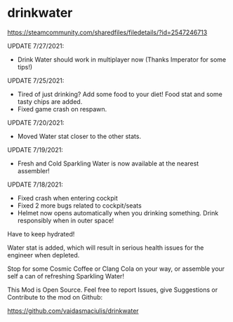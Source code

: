 # drinkwater
https://steamcommunity.com/sharedfiles/filedetails/?id=2547246713

UPDATE 7/27/2021:

- Drink Water should work in multiplayer now (Thanks Imperator for some tips!)

UPDATE 7/25/2021:

- Tired of just drinking? Add some food to your diet! Food stat and some tasty chips are added.
- Fixed game crash on respawn.

UPDATE 7/20/2021:

- Moved Water stat closer to the other stats.

UPDATE 7/19/2021:

- Fresh and Cold Sparkling Water is now available at the nearest assembler!

UPDATE 7/18/2021:

- Fixed crash when entering cockpit
- Fixed 2 more bugs related to cockpit/seats
- Helmet now opens automatically when you drinking something. Drink responsibly when in outer space!


Have to keep hydrated!


Water stat is added, which will result in serious health issues for the engineer when depleted.

Stop for some Cosmic Coffee or Clang Cola on your way, or assemble your self a can of refreshing Sparkling Water!


This Mod is Open Source. Feel free to report Issues, give Suggestions or Contribute to the mod on Github:

https://github.com/vaidasmaciulis/drinkwater
